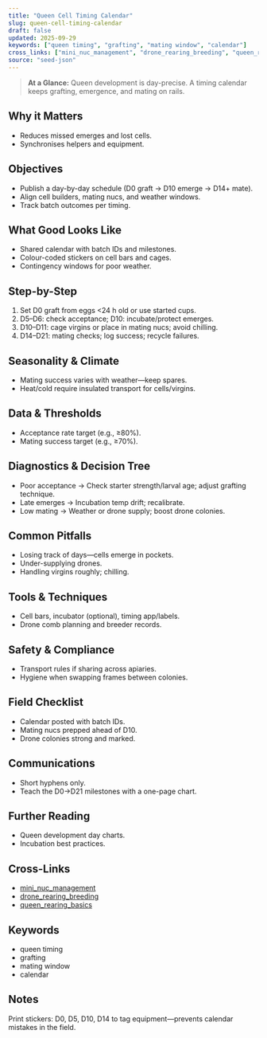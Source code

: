 ```yaml
---
title: "Queen Cell Timing Calendar"
slug: queen-cell-timing-calendar
draft: false
updated: 2025-09-29
keywords: ["queen timing", "grafting", "mating window", "calendar"]
cross_links: ["mini_nuc_management", "drone_rearing_breeding", "queen_rearing_basics"]
source: "seed-json"
---
```


> **At a Glance:** Queen development is day-precise. A timing calendar keeps grafting, emergence, and mating on rails.

## Why it Matters
- Reduces missed emerges and lost cells.
- Synchronises helpers and equipment.

## Objectives
- Publish a day-by-day schedule (D0 graft → D10 emerge → D14+ mate).
- Align cell builders, mating nucs, and weather windows.
- Track batch outcomes per timing.

## What Good Looks Like
- Shared calendar with batch IDs and milestones.
- Colour-coded stickers on cell bars and cages.
- Contingency windows for poor weather.

## Step-by-Step
1) Set D0 graft from eggs <24 h old or use started cups.
2) D5–D6: check acceptance; D10: incubate/protect emerges.
3) D10–D11: cage virgins or place in mating nucs; avoid chilling.
4) D14–D21: mating checks; log success; recycle failures.

## Seasonality & Climate
- Mating success varies with weather—keep spares.
- Heat/cold require insulated transport for cells/virgins.

## Data & Thresholds
- Acceptance rate target (e.g., ≥80%).
- Mating success target (e.g., ≥70%).

## Diagnostics & Decision Tree
- Poor acceptance -> Check starter strength/larval age; adjust grafting technique.
- Late emerges -> Incubation temp drift; recalibrate.
- Low mating -> Weather or drone supply; boost drone colonies.

## Common Pitfalls
- Losing track of days—cells emerge in pockets.
- Under-supplying drones.
- Handling virgins roughly; chilling.

## Tools & Techniques
- Cell bars, incubator (optional), timing app/labels.
- Drone comb planning and breeder records.

## Safety & Compliance
- Transport rules if sharing across apiaries.
- Hygiene when swapping frames between colonies.

## Field Checklist
- Calendar posted with batch IDs.
- Mating nucs prepped ahead of D10.
- Drone colonies strong and marked.

## Communications
- Short hyphens only.
- Teach the D0→D21 milestones with a one-page chart.

## Further Reading
- Queen development day charts.
- Incubation best practices.

## Cross-Links
- [mini_nuc_management](/topics/mini-nuc-management/)
- [drone_rearing_breeding](/topics/drone-rearing-breeding/)
- [queen_rearing_basics](/topics/queen-rearing-basics/)

## Keywords
- queen timing
- grafting
- mating window
- calendar

## Notes
Print stickers: D0, D5, D10, D14 to tag equipment—prevents calendar mistakes in the field.

